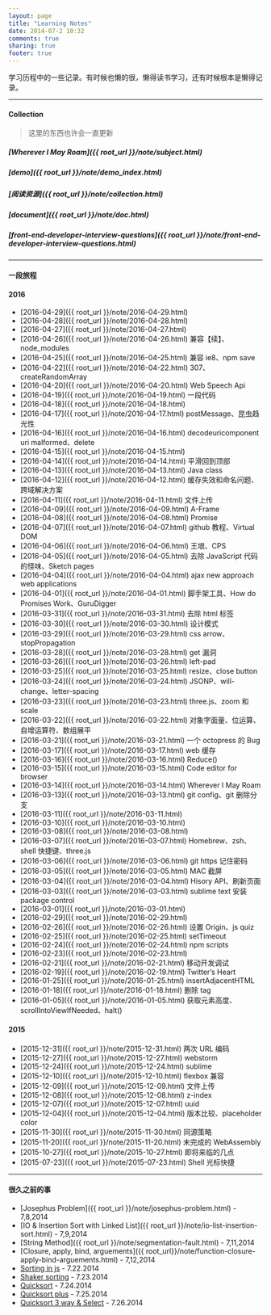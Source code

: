 ```yaml
---
layout: page
title: "Learning Notes"
date: 2014-07-2 10:32
comments: true
sharing: true
footer: true
---
```



学习历程中的一些记录。有时候也懒的很，懒得读书学习，还有时候根本是懒得记录。

---

#### Collection

> 这里的东西也许会一直更新

##### [Wherever I May Roam]({{ root_url }}/note/subject.html)
##### [demo]({{ root_url }}/note/demo_index.html)
##### [阅读资源]({{ root_url }}/note/collection.html)
##### [document]({{ root_url }}/note/doc.html)
##### [front-end-developer-interview-questions]({{ root_url }}/note/front-end-developer-interview-questions.html)



---

#### 一段旅程

#### 2016

- [2016-04-29]({{ root_url }}/note/2016-04-29.html)
- [2016-04-28]({{ root_url }}/note/2016-04-28.html)
- [2016-04-27]({{ root_url }}/note/2016-04-27.html)
- [2016-04-26]({{ root_url }}/note/2016-04-26.html) 兼容【续】、node_modules
- [2016-04-25]({{ root_url }}/note/2016-04-25.html) 兼容 ie8、npm save
- [2016-04-22]({{ root_url }}/note/2016-04-22.html) 307、createRandomArray
- [2016-04-20]({{ root_url }}/note/2016-04-20.html) Web Speech Api
- [2016-04-19]({{ root_url }}/note/2016-04-19.html) 一段代码
- [2016-04-18]({{ root_url }}/note/2016-04-18.html)
- [2016-04-17]({{ root_url }}/note/2016-04-17.html) postMessage、昆虫趋光性
- [2016-04-16]({{ root_url }}/note/2016-04-16.html) decodeuricomponent uri malformed、delete
- [2016-04-15]({{ root_url }}/note/2016-04-15.html)
- [2016-04-14]({{ root_url }}/note/2016-04-14.html) 平滑回到顶部
- [2016-04-13]({{ root_url }}/note/2016-04-13.html) Java class
- [2016-04-12]({{ root_url }}/note/2016-04-12.html) 缓存失效和命名问题、跨域解决方案
- [2016-04-11]({{ root_url }}/note/2016-04-11.html) 文件上传
- [2016-04-09]({{ root_url }}/note/2016-04-09.html) A-Frame
- [2016-04-08]({{ root_url }}/note/2016-04-08.html) Promise
- [2016-04-07]({{ root_url }}/note/2016-04-07.html) github 教程、Virtual DOM
- [2016-04-06]({{ root_url }}/note/2016-04-06.html) 王垠、CPS
- [2016-04-05]({{ root_url }}/note/2016-04-05.html) 去除 JavaScript 代码的怪味、Sketch pages
- [2016-04-04]({{ root_url }}/note/2016-04-04.html) ajax new approach web applications
- [2016-04-01]({{ root_url }}/note/2016-04-01.html) 脚手架工具、How do Promises Work、GuruDigger
- [2016-03-31]({{ root_url }}/note/2016-03-31.html) 去除 html 标签
- [2016-03-30]({{ root_url }}/note/2016-03-30.html) 设计模式
- [2016-03-29]({{ root_url }}/note/2016-03-29.html) css arrow、stopPropagation
- [2016-03-28]({{ root_url }}/note/2016-03-28.html) get 漏洞
- [2016-03-26]({{ root_url }}/note/2016-03-26.html) left-pad
- [2016-03-25]({{ root_url }}/note/2016-03-25.html) resize、close button
- [2016-03-24]({{ root_url }}/note/2016-03-24.html) JSONP、will-change、letter-spacing
- [2016-03-23]({{ root_url }}/note/2016-03-23.html) three.js、zoom 和 scale
- [2016-03-22]({{ root_url }}/note/2016-03-22.html) 对象字面量、位运算、自增运算符、数组展平
- [2016-03-21]({{ root_url }}/note/2016-03-21.html) 一个 octopress 的 Bug
- [2016-03-17]({{ root_url }}/note/2016-03-17.html) web 缓存
- [2016-03-16]({{ root_url }}/note/2016-03-16.html) Reduce()
- [2016-03-15]({{ root_url }}/note/2016-03-15.html) Code editor for browser
- [2016-03-14]({{ root_url }}/note/2016-03-14.html) Wherever I May Roam
- [2016-03-13]({{ root_url }}/note/2016-03-13.html) git config、git 删除分支
- [2016-03-11]({{ root_url }}/note/2016-03-11.html)
- [2016-03-10]({{ root_url }}/note/2016-03-10.html)
- [2016-03-08]({{ root_url }}/note/2016-03-08.html)
- [2016-03-07]({{ root_url }}/note/2016-03-07.html) Homebrew、zsh、shell 快捷键、three.js
- [2016-03-06]({{ root_url }}/note/2016-03-06.html) git https 记住密码
- [2016-03-05]({{ root_url }}/note/2016-03-05.html) MAC 截屏
- [2016-03-04]({{ root_url }}/note/2016-03-04.html) Hisory API、刷新页面
- [2016-03-03]({{ root_url }}/note/2016-03-03.html) sublime text 安装 package control
- [2016-03-01]({{ root_url }}/note/2016-03-01.html)
- [2016-02-29]({{ root_url }}/note/2016-02-29.html)
- [2016-02-26]({{ root_url }}/note/2016-02-26.html) 设置 Origin、js quiz
- [2016-02-25]({{ root_url }}/note/2016-02-25.html) setTimeout
- [2016-02-24]({{ root_url }}/note/2016-02-24.html) npm scripts
- [2016-02-23]({{ root_url }}/note/2016-02-23.html)
- [2016-02-21]({{ root_url }}/note/2016-02-21.html) 移动开发调试
- [2016-02-19]({{ root_url }}/note/2016-02-19.html) Twitter’s Heart
- [2016-01-25]({{ root_url }}/note/2016-01-25.html) insertAdjacentHTML
- [2016-01-18]({{ root_url }}/note/2016-01-18.html) 删除 tag
- [2016-01-05]({{ root_url }}/note/2016-01-05.html) 获取元素高度、scrollIntoViewIfNeeded、halt()


#### 2015

- [2015-12-31]({{ root_url }}/note/2015-12-31.html) 两次 URL 编码
- [2015-12-27]({{ root_url }}/note/2015-12-27.html) webstorm
- [2015-12-24]({{ root_url }}/note/2015-12-24.html) sublime
- [2015-12-10]({{ root_url }}/note/2015-12-10.html) flexbox 兼容
- [2015-12-09]({{ root_url }}/note/2015-12-09.html) 文件上传
- [2015-12-08]({{ root_url }}/note/2015-12-08.html) z-index
- [2015-12-07]({{ root_url }}/note/2015-12-07.html) uuid
- [2015-12-04]({{ root_url }}/note/2015-12-04.html) 版本比较、placeholder color
- [2015-11-30]({{ root_url }}/note/2015-11-30.html) 同源策略
- [2015-11-20]({{ root_url }}/note/2015-11-20.html) 未完成的 WebAssembly
- [2015-10-27]({{ root_url }}/note/2015-10-27.html) 即将来临的几点
- [2015-07-23]({{ root_url }}/note/2015-07-23.html) Shell 光标快捷


---

#### 很久之前的事

- [Josephus Problem]({{ root_url }}/note/josephus-problem.html) - 7,8,2014
- [IO & Insertion Sort with Linked List]({{ root_url }}/note/io-list-insertion-sort.html) - 7,9,2014
- [String Method]({{ root_url }}/note/segmentation-fault.html) - 7,11,2014
- [Closure, apply, bind, arguements]({{ root_url}}/note/function-closure-apply-bind-arguements.html) - 7,12,2014
- [Sorting in js]({{root_url}}/note/sorting-in-js.html) - 7.22.2014
- [Shaker sorting]({{root_url}}/note/shaker.html) - 7.23.2014
- [Quicksort]({{root_url}}/note/quicksort.html) - 7.24.2014
- [Quicksort plus]({{root_url}}/note/quicksort-plus.html) - 7.25.2014
- [Quicksort 3 way & Select]({{root_url}}/note/qsort-3-and-select.html) - 7.26.2014
